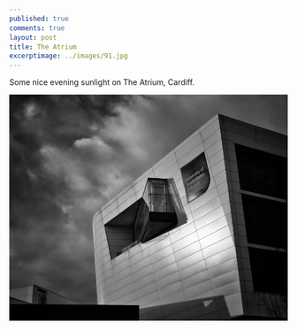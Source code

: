 ```yaml
---
published: true
comments: true
layout: post
title: The Atrium
excerptimage: ../images/91.jpg
---
```


Some nice evening sunlight on The Atrium, Cardiff. 

[![Image 91/365	25mm	f/5.6	ISO200	1/800](../images/91.jpg)](https://www.flickr.com/photos/tmadhavan/16423890483/)